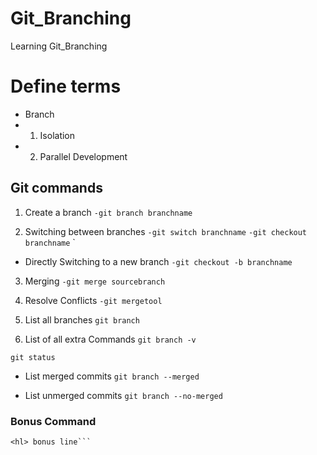 # Git_Branching
Learning Git_Branching

# Define terms
- Branch
- 1. Isolation
- 2. Parallel Development

## Git commands
1. Create a branch
`-git branch branchname`

2. Switching between branches
`-git switch branchname`
`-git checkout branchname` `
  - Directly Switching to a new branch
`-git checkout -b branchname`
3. Merging
`-git merge sourcebranch`
4. Resolve Conflicts
`-git mergetool`

5. List all branches
`git branch`

6. List of all extra Commands
`git branch -v`

`git status`

- List merged commits
`git branch --merged`

- List unmerged commits
`git branch --no-merged`



### Bonus Command

```code
<hl> bonus line```